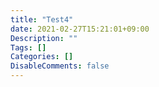 ```yaml
---
title: "Test4"
date: 2021-02-27T15:21:01+09:00
Description: ""
Tags: []
Categories: []
DisableComments: false
---
```

